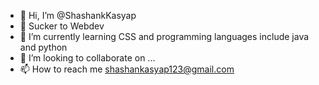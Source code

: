 - 👋 Hi, I’m @ShashankKasyap
- 👀 Sucker to Webdev
- 🌱 I’m currently learning CSS and  programming languages include java and python
- 💞️ I’m looking to collaborate on ...
- 📫 How to reach me shashankasyap123@gmail.com

<!---
ShashankKasyap/ShashankKasyap is a ✨ special ✨ repository because its `README.md` (this file) appears on your GitHub profile.
You can click the Preview link to take a look at your changes.
--->
